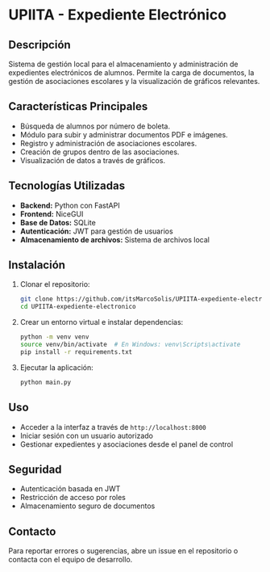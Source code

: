 # UPIITA - Expediente Electrónico

## Descripción
Sistema de gestión local para el almacenamiento y administración de expedientes electrónicos de alumnos. Permite la carga de documentos, la gestión de asociaciones escolares y la visualización de gráficos relevantes.

## Características Principales
- Búsqueda de alumnos por número de boleta.
- Módulo para subir y administrar documentos PDF e imágenes.
- Registro y administración de asociaciones escolares.
- Creación de grupos dentro de las asociaciones.
- Visualización de datos a través de gráficos.

## Tecnologías Utilizadas
- **Backend:** Python con FastAPI
- **Frontend:** NiceGUI
- **Base de Datos:** SQLite
- **Autenticación:** JWT para gestión de usuarios
- **Almacenamiento de archivos:** Sistema de archivos local

## Instalación
1. Clonar el repositorio:
   ```bash
   git clone https://github.com/itsMarcoSolis/UPIITA-expediente-electronico.git
   cd UPIITA-expediente-electronico
   ```
2. Crear un entorno virtual e instalar dependencias:
   ```bash
   python -m venv venv
   source venv/bin/activate  # En Windows: venv\Scripts\activate
   pip install -r requirements.txt
   ```
3. Ejecutar la aplicación:
   ```bash
   python main.py
   ```

## Uso
- Acceder a la interfaz a través de `http://localhost:8000`
- Iniciar sesión con un usuario autorizado
- Gestionar expedientes y asociaciones desde el panel de control

## Seguridad
- Autenticación basada en JWT
- Restricción de acceso por roles
- Almacenamiento seguro de documentos

## Contacto
Para reportar errores o sugerencias, abre un issue en el repositorio o contacta con el equipo de desarrollo.

